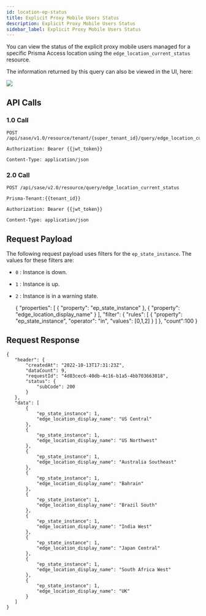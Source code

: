 ```yaml
---
id: location-ep-status
title: Explicit Proxy Mobile Users Status
description: Explicit Proxy Mobile Users Status
sidebar_label: Explicit Proxy Mobile Users Status
---
```


You can view the status of the explicit proxy mobile users managed for a specific Prisma Access location
using the `edge_location_current_status` resource.

The information returned by this query can also be viewed in the UI, here:

![](/access/img/location_ep_status_img.png)

## API Calls

### 1.0 Call

    POST /api/sase/v1.0/resource/tenant/{super_tenant_id}/query/edge_location_current_status

    Authorization: Bearer {{jwt_token}}

    Content-Type: application/json

### 2.0 Call

    POST /api/sase/v2.0/resource/query/edge_location_current_status

    Prisma-Tenant:{{tenant_id}}

    Authorization: Bearer {{jwt_token}}

    Content-Type: application/json

## Request Payload

The following request payload uses filters for the `ep_state_instance`. The
values for these filters are:

- `0` : Instance is down.
- `1` : Instance is up.
- `2` : Instance is in a warning state.

  {
  "properties": [
  {
  "property": "ep_state_instance"
  },
  {
  "property": "edge_location_display_name"
  }
  ],
  "filter": {
  "rules": [
  {
  "property": "ep_state_instance",
  "operator": "in",
  "values": [0,1,2]
  }
  ]
  },
  "count":100
  }

## Request Response

    {
       "header": {
           "createdAt": "2022-10-13T17:31:23Z",
           "dataCount": 9,
           "requestId": "4d83cec6-40db-4c16-b1a5-4bb703663018",
           "status": {
               "subCode": 200
           }
       },
       "data": [
           {
               "ep_state_instance": 1,
               "edge_location_display_name": "US Central"
           },
           {
               "ep_state_instance": 1,
               "edge_location_display_name": "US Northwest"
           },
           {
               "ep_state_instance": 1,
               "edge_location_display_name": "Australia Southeast"
           },
           {
               "ep_state_instance": 1,
               "edge_location_display_name": "Bahrain"
           },
           {
               "ep_state_instance": 1,
               "edge_location_display_name": "Brazil South"
           },
           {
               "ep_state_instance": 1,
               "edge_location_display_name": "India West"
           },
           {
               "ep_state_instance": 1,
               "edge_location_display_name": "Japan Central"
           },
           {
               "ep_state_instance": 1,
               "edge_location_display_name": "South Africa West"
           },
           {
               "ep_state_instance": 1,
               "edge_location_display_name": "UK"
           }
       ]
    }
